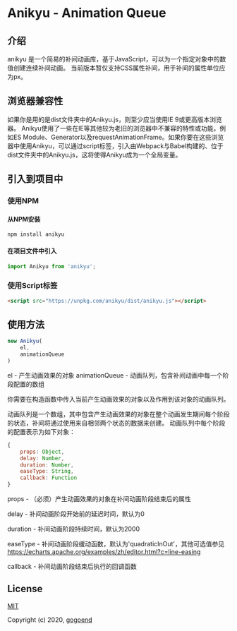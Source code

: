 # Anikyu - Animation Queue


## 介绍

anikyu 是一个简易的补间动画库，基于JavaScript，可以为一个指定对象中的数值创建连续补间动画。
当前版本暂仅支持CSS属性补间，用于补间的属性单位应为px。


## 浏览器兼容性
如果你是用的是dist文件夹中的Anikyu.js，则至少应当使用IE 9或更高版本浏览器。
Anikyu使用了一些在IE等其他较为老旧的浏览器中不兼容的特性或功能，例如ES Module、Generator以及requestAnimationFrame。如果你要在这些浏览器中使用Anikyu，可以通过script标签，引入由Webpack与Babel构建的、位于dist文件夹中的Anikyu.js，这将使得Anikyu成为一个全局变量。


## 引入到项目中

### 使用NPM
#### 从NPM安装
```shell
npm install anikyu
```

#### 在项目文件中引入
```JavaScript
import Anikyu from 'anikyu';
```

### 使用Script标签
```HTML
<script src="https://unpkg.com/anikyu/dist/anikyu.js"></script>
```


## 使用方法

```JavaScript
new Anikyu(
    el,
    animationQueue
)
```

el - 产生动画效果的对象
animationQueue - 动画队列，包含补间动画中每一个阶段配置的数组

你需要在构造函数中传入当前产生动画效果的对象以及作用到该对象的动画队列。

动画队列是一个数组，其中包含产生动画效果的对象在整个动画发生期间每个阶段的状态，补间将通过使用来自相邻两个状态的数据来创建。
动画队列中每个阶段的配置表示为如下对象：

```JavaScript
{
    props: Object,
    delay: Number,
    duration: Number,
    easeType: String,
    callback: Function
}
```

props - （必须）产生动画效果的对象在补间动画阶段结束后的属性

delay - 补间动画阶段开始前的延迟时间，默认为0

duration - 补间动画阶段持续时间，默认为2000

easeType - 补间动画阶段缓动函数，默认为'quadraticInOut'，其他可选值参见 <https://echarts.apache.org/examples/zh/editor.html?c=line-easing>

callback - 补间动画阶段结束后执行的回调函数


## License

[MIT](http://opensource.org/licenses/MIT)

Copyright (c) 2020, [gogoend](http://github.com/gogoend)
